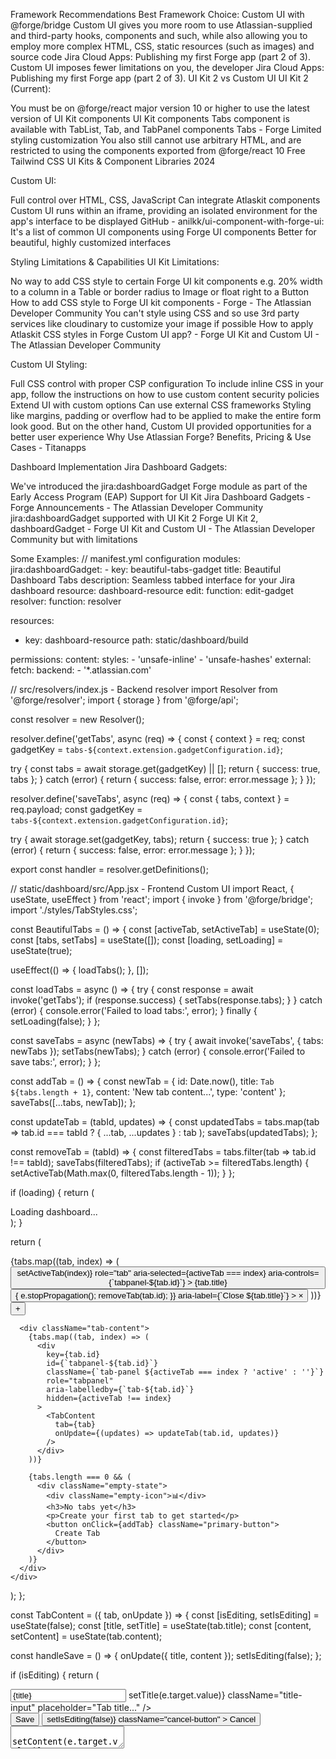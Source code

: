 Framework Recommendations
Best Framework Choice: Custom UI with @forge/bridge
Custom UI gives you more room to use Atlassian-supplied and third-party hooks, components and such, while also allowing you to employ more complex HTML, CSS, static resources (such as images) and source code Jira Cloud Apps: Publishing my first Forge app (part 2 of 3). Custom UI imposes fewer limitations on you, the developer Jira Cloud Apps: Publishing my first Forge app (part 2 of 3).
UI Kit 2 vs Custom UI
UI Kit 2 (Current):

You must be on @forge/react major version 10 or higher to use the latest version of UI Kit components UI Kit components
Tabs component is available with TabList, Tab, and TabPanel components Tabs - Forge
Limited styling customization
You also still cannot use arbitrary HTML, and are restricted to using the components exported from @forge/react 10 Free Tailwind CSS UI Kits & Component Libraries 2024

Custom UI:

Full control over HTML, CSS, JavaScript
Can integrate Atlaskit components
Custom UI runs within an iframe, providing an isolated environment for the app's interface to be displayed GitHub - anilkk/ui-component-with-forge-ui: It's a list of common UI components using Forge UI components
Better for beautiful, highly customized interfaces

Styling Limitations & Capabilities
UI Kit Limitations:

No way to add CSS style to certain Forge UI kit components e.g. 20% width to a column in a Table or border radius to Image or float right to a Button How to add CSS style to Forge UI kit components - Forge - The Atlassian Developer Community
You can't style using CSS and so use 3rd party services like cloudinary to customize your image if possible How to apply Atlaskit CSS styles in Forge Custom UI app? - Forge UI Kit and Custom UI - The Atlassian Developer Community

Custom UI Styling:

Full CSS control with proper CSP configuration
To include inline CSS in your app, follow the instructions on how to use custom content security policies Extend UI with custom options
Can use external CSS frameworks
Styling like margins, padding or overflow had to be applied to make the entire form look good. But on the other hand, Custom UI provided opportunities for a better user experience Why Use Atlassian Forge? Benefits, Pricing & Use Cases - Titanapps

Dashboard Implementation
Jira Dashboard Gadgets:

We've introduced the jira:dashboardGadget Forge module as part of the Early Access Program (EAP) Support for UI Kit Jira Dashboard Gadgets - Forge Announcements - The Atlassian Developer Community
jira:dashboardGadget supported with UI Kit 2 Forge UI Kit 2, dashboardGadget - Forge UI Kit and Custom UI - The Atlassian Developer Community but with limitations

Some Examples:
// manifest.yml configuration
modules:
jira:dashboardGadget: - key: beautiful-tabs-gadget
title: Beautiful Dashboard Tabs
description: Seamless tabbed interface for your Jira dashboard
resource: dashboard-resource
edit:
function: edit-gadget
resolver:
function: resolver

resources:

- key: dashboard-resource
  path: static/dashboard/build

permissions:
content:
styles: - 'unsafe-inline' - 'unsafe-hashes'
external:
fetch:
backend: - '\*.atlassian.com'

// src/resolvers/index.js - Backend resolver
import Resolver from '@forge/resolver';
import { storage } from '@forge/api';

const resolver = new Resolver();

resolver.define('getTabs', async (req) => {
const { context } = req;
const gadgetKey = `tabs-${context.extension.gadgetConfiguration.id}`;

try {
const tabs = await storage.get(gadgetKey) || [];
return { success: true, tabs };
} catch (error) {
return { success: false, error: error.message };
}
});

resolver.define('saveTabs', async (req) => {
const { tabs, context } = req.payload;
const gadgetKey = `tabs-${context.extension.gadgetConfiguration.id}`;

try {
await storage.set(gadgetKey, tabs);
return { success: true };
} catch (error) {
return { success: false, error: error.message };
}
});

export const handler = resolver.getDefinitions();

// static/dashboard/src/App.jsx - Frontend Custom UI
import React, { useState, useEffect } from 'react';
import { invoke } from '@forge/bridge';
import './styles/TabStyles.css';

const BeautifulTabs = () => {
const [activeTab, setActiveTab] = useState(0);
const [tabs, setTabs] = useState([]);
const [loading, setLoading] = useState(true);

useEffect(() => {
loadTabs();
}, []);

const loadTabs = async () => {
try {
const response = await invoke('getTabs');
if (response.success) {
setTabs(response.tabs);
}
} catch (error) {
console.error('Failed to load tabs:', error);
} finally {
setLoading(false);
}
};

const saveTabs = async (newTabs) => {
try {
await invoke('saveTabs', { tabs: newTabs });
setTabs(newTabs);
} catch (error) {
console.error('Failed to save tabs:', error);
}
};

const addTab = () => {
const newTab = {
id: Date.now(),
title: `Tab ${tabs.length + 1}`,
content: 'New tab content...',
type: 'content'
};
saveTabs([...tabs, newTab]);
};

const updateTab = (tabId, updates) => {
const updatedTabs = tabs.map(tab =>
tab.id === tabId ? { ...tab, ...updates } : tab
);
saveTabs(updatedTabs);
};

const removeTab = (tabId) => {
const filteredTabs = tabs.filter(tab => tab.id !== tabId);
saveTabs(filteredTabs);
if (activeTab >= filteredTabs.length) {
setActiveTab(Math.max(0, filteredTabs.length - 1));
}
};

if (loading) {
return (

<div className="tab-loading">
<div className="loading-spinner"></div>
<span>Loading dashboard...</span>
</div>
);
}

return (

<div className="beautiful-tabs-container">
<div className="tab-header">
<div className="tab-list" role="tablist">
{tabs.map((tab, index) => (
<button
key={tab.id}
className={`tab-button ${activeTab === index ? 'active' : ''}`}
onClick={() => setActiveTab(index)}
role="tab"
aria-selected={activeTab === index}
aria-controls={`tabpanel-${tab.id}`} >
<span className="tab-title">{tab.title}</span>
<button
className="tab-close"
onClick={(e) => {
e.stopPropagation();
removeTab(tab.id);
}}
aria-label={`Close ${tab.title}`} >
×
</button>
</button>
))}
<button 
            className="tab-add-button"
            onClick={addTab}
            aria-label="Add new tab"
          > +
</button>
</div>
</div>

      <div className="tab-content">
        {tabs.map((tab, index) => (
          <div
            key={tab.id}
            id={`tabpanel-${tab.id}`}
            className={`tab-panel ${activeTab === index ? 'active' : ''}`}
            role="tabpanel"
            aria-labelledby={`tab-${tab.id}`}
            hidden={activeTab !== index}
          >
            <TabContent
              tab={tab}
              onUpdate={(updates) => updateTab(tab.id, updates)}
            />
          </div>
        ))}

        {tabs.length === 0 && (
          <div className="empty-state">
            <div className="empty-icon">📊</div>
            <h3>No tabs yet</h3>
            <p>Create your first tab to get started</p>
            <button onClick={addTab} className="primary-button">
              Create Tab
            </button>
          </div>
        )}
      </div>
    </div>

);
};

const TabContent = ({ tab, onUpdate }) => {
const [isEditing, setIsEditing] = useState(false);
const [title, setTitle] = useState(tab.title);
const [content, setContent] = useState(tab.content);

const handleSave = () => {
onUpdate({ title, content });
setIsEditing(false);
};

if (isEditing) {
return (

<div className="tab-editor">
<div className="editor-header">
<input
type="text"
value={title}
onChange={(e) => setTitle(e.target.value)}
className="title-input"
placeholder="Tab title..."
/>
<div className="editor-actions">
<button onClick={handleSave} className="save-button">
Save
</button>
<button
onClick={() => setIsEditing(false)}
className="cancel-button" >
Cancel
</button>
</div>
</div>
<textarea
value={content}
onChange={(e) => setContent(e.target.value)}
className="content-editor"
placeholder="Tab content..."
rows={10}
/>
</div>
);
}

return (

<div className="tab-content-view">
<div className="content-header">
<h2>{tab.title}</h2>
<button
onClick={() => setIsEditing(true)}
className="edit-button"
aria-label="Edit tab" >
✏️
</button>
</div>
<div className="content-body">
{tab.content ? (
<div className="content-text">
{tab.content.split('\n').map((line, i) => (
<p key={i}>{line}</p>
))}
</div>
) : (
<div className="empty-content">
<p>This tab is empty. Click edit to add content.</p>
</div>
)}
</div>
</div>
);
};

export default BeautifulTabs;
css:
/_ static/dashboard/src/styles/TabStyles.css _/

/_ CSS Custom Properties for theming _/
:root {
--primary-color: #0052cc;
--primary-hover: #0747a6;
--secondary-color: #f4f5f7;
--border-color: #dfe1e6;
--text-primary: #172b4d;
--text-secondary: #5e6c84;
--success-color: #00875a;
--warning-color: #ff8b00;
--danger-color: #de350b;
--border-radius: 8px;
--transition: all 0.2s ease;
--shadow-light: 0 1px 3px rgba(0, 0, 0, 0.1);
--shadow-medium: 0 4px 12px rgba(0, 0, 0, 0.15);
--spacing-xs: 4px;
--spacing-sm: 8px;
--spacing-md: 16px;
--spacing-lg: 24px;
--spacing-xl: 32px;
}

/_ Dark mode support _/
[data-theme="dark"] {
--primary-color: #579dff;
--primary-hover: #85b8ff;
--secondary-color: #1d2125;
--border-color: #a1bdd914;
--text-primary: #b3d4ff;
--text-secondary: #9fadbc;
--success-color: #1f845a;
--warning-color: #f79009;
--danger-color: #f87462;
}

/_ Base container styling _/
.beautiful-tabs-container {
width: 100%;
min-height: 400px;
background: white;
border-radius: var(--border-radius);
box-shadow: var(--shadow-light);
overflow: hidden;
font-family: -apple-system, BlinkMacSystemFont, 'Segoe UI', Roboto, Oxygen, Ubuntu, sans-serif;
font-size: 14px;
line-height: 1.5;
}

/_ Tab header with gradient background _/
.tab-header {
background: linear-gradient(135deg, #f8f9fa 0%, #e9ecef 100%);
border-bottom: 2px solid var(--border-color);
padding: 0;
position: relative;
overflow-x: auto;
overflow-y: hidden;
}

.tab-header::before {
content: '';
position: absolute;
bottom: 0;
left: 0;
right: 0;
height: 2px;
background: linear-gradient(90deg, var(--primary-color), var(--primary-hover));
opacity: 0.1;
}

/_ Tab list with smooth scrolling _/
.tab-list {
display: flex;
align-items: center;
min-height: 48px;
padding: 0 var(--spacing-md);
gap: var(--spacing-xs);
white-space: nowrap;
}

/_ Individual tab button styling _/
.tab-button {
display: flex;
align-items: center;
gap: var(--spacing-sm);
padding: var(--spacing-sm) var(--spacing-md);
background: transparent;
border: 1px solid transparent;
border-radius: var(--border-radius) var(--border-radius) 0 0;
color: var(--text-secondary);
cursor: pointer;
transition: var(--transition);
font-size: 14px;
font-weight: 500;
min-width: 120px;
max-width: 200px;
position: relative;
overflow: hidden;
}

.tab-button::before {
content: '';
position: absolute;
bottom: 0;
left: 0;
right: 0;
height: 2px;
background: var(--primary-color);
transform: scaleX(0);
transition: transform 0.2s ease;
}

.tab-button:hover {
background: rgba(0, 82, 204, 0.04);
color: var(--text-primary);
border-color: var(--border-color);
}

.tab-button:hover::before {
transform: scaleX(0.5);
}

.tab-button.active {
background: white;
color: var(--primary-color);
border-color: var(--border-color);
border-bottom-color: white;
font-weight: 600;
box-shadow: 0 -2px 8px rgba(0, 0, 0, 0.1);
}

.tab-button.active::before {
transform: scaleX(1);
}

/_ Tab title with ellipsis for long text _/
.tab-title {
flex: 1;
overflow: hidden;
text-overflow: ellipsis;
white-space: nowrap;
}

/_ Close button with hover effects _/
.tab-close {
width: 20px;
height: 20px;
border: none;
background: transparent;
border-radius: 50%;
color: var(--text-secondary);
cursor: pointer;
display: flex;
align-items: center;
justify-content: center;
font-size: 16px;
line-height: 1;
transition: var(--transition);
opacity: 0;
}

.tab-button:hover .tab-close {
opacity: 1;
}

.tab-close:hover {
background: var(--danger-color);
color: white;
transform: scale(1.1);
}

/_ Add tab button _/
.tab-add-button {
width: 32px;
height: 32px;
border: 2px dashed var(--border-color);
background: transparent;
border-radius: 50%;
color: var(--text-secondary);
cursor: pointer;
display: flex;
align-items: center;
justify-content: center;
font-size: 18px;
font-weight: bold;
transition: var(--transition);
margin-left: var(--spacing-sm);
}

.tab-add-button:hover {
border-color: var(--primary-color);
color: var(--primary-color);
background: rgba(0, 82, 204, 0.04);
transform: scale(1.05);
}

/_ Tab content area _/
.tab-content {
min-height: 350px;
padding: var(--spacing-lg);
background: white;
}

.tab-panel {
display: none;
animation: fadeIn 0.3s ease-in-out;
}

.tab-panel.active {
display: block;
}

@keyframes fadeIn {
from { opacity: 0; transform: translateY(10px); }
to { opacity: 1; transform: translateY(0); }
}

/_ Content view styling _/
.tab-content-view {
height: 100%;
}

.content-header {
display: flex;
align-items: center;
justify-content: between;
margin-bottom: var(--spacing-lg);
padding-bottom: var(--spacing-md);
border-bottom: 1px solid var(--border-color);
}

.content-header h2 {
flex: 1;
margin: 0;
color: var(--text-primary);
font-size: 20px;
font-weight: 600;
}

.edit-button {
padding: var(--spacing-sm);
background: transparent;
border: 1px solid var(--border-color);
border-radius: var(--border-radius);
cursor: pointer;
transition: var(--transition);
font-size: 16px;
}

.edit-button:hover {
background: var(--secondary-color);
border-color: var(--primary-color);
}

.content-body {
color: var(--text-primary);
line-height: 1.6;
}

.content-text p {
margin: 0 0 var(--spacing-md) 0;
}

.empty-content {
text-align: center;
padding: var(--spacing-xl);
color: var(--text-secondary);
font-style: italic;
}

/_ Editor styling _/
.tab-editor {
height: 100%;
}

.editor-header {
display: flex;
align-items: center;
gap: var(--spacing-md);
margin-bottom: var(--spacing-lg);
padding-bottom: var(--spacing-md);
border-bottom: 1px solid var(--border-color);
}

.title-input {
flex: 1;
padding: var(--spacing-sm) var(--spacing-md);
border: 1px solid var(--border-color);
border-radius: var(--border-radius);
font-size: 16px;
font-weight: 600;
transition: var(--transition);
}

.title-input:focus {
outline: none;
border-color: var(--primary-color);
box-shadow: 0 0 0 3px rgba(0, 82, 204, 0.1);
}

.editor-actions {
display: flex;
gap: var(--spacing-sm);
}

.save-button, .cancel-button, .primary-button {
padding: var(--spacing-sm) var(--spacing-md);
border: 1px solid;
border-radius: var(--border-radius);
cursor: pointer;
font-size: 14px;
font-weight: 500;
transition: var(--transition);
}

.save-button, .primary-button {
background: var(--primary-color);
border-color: var(--primary-color);
color: white;
}

.save-button:hover, .primary-button:hover {
background: var(--primary-hover);
border-color: var(--primary-hover);
transform: translateY(-1px);
box-shadow: var(--shadow-medium);
}

.cancel-button {
background: transparent;
border-color: var(--border-color);
color: var(--text-secondary);
}

.cancel-button:hover {
background: var(--secondary-color);
border-color: var(--text-secondary);
}

.content-editor {
width: 100%;
padding: var(--spacing-md);
border: 1px solid var(--border-color);
border-radius: var(--border-radius);
font-family: inherit;
font-size: 14px;
line-height: 1.5;
resize: vertical;
transition: var(--transition);
}

.content-editor:focus {
outline: none;
border-color: var(--primary-color);
box-shadow: 0 0 0 3px rgba(0, 82, 204, 0.1);
}

/_ Empty state styling _/
.empty-state {
text-align: center;
padding: var(--spacing-xl) var(--spacing-lg);
color: var(--text-secondary);
}

.empty-icon {
font-size: 48px;
margin-bottom: var(--spacing-md);
opacity: 0.7;
}

.empty-state h3 {
margin: 0 0 var(--spacing-sm) 0;
color: var(--text-primary);
font-size: 18px;
}

.empty-state p {
margin: 0 0 var(--spacing-lg) 0;
font-size: 14px;
}

/_ Loading state _/
.tab-loading {
display: flex;
flex-direction: column;
align-items: center;
justify-content: center;
padding: var(--spacing-xl);
color: var(--text-secondary);
}

.loading-spinner {
width: 32px;
height: 32px;
border: 3px solid var(--border-color);
border-top-color: var(--primary-color);
border-radius: 50%;
animation: spin 1s linear infinite;
margin-bottom: var(--spacing-md);
}

@keyframes spin {
to { transform: rotate(360deg); }
}

/_ Responsive design _/
@media (max-width: 768px) {
.beautiful-tabs-container {
border-radius: 0;
box-shadow: none;
}

.tab-content {
padding: var(--spacing-md);
}

.tab-button {
min-width: 100px;
padding: var(--spacing-sm);
}

.editor-header {
flex-direction: column;
align-items: stretch;
}

.editor-actions {
justify-content: flex-end;
}
}

/_ Accessibility enhancements _/
@media (prefers-reduced-motion: reduce) {

- {
  animation-duration: 0.01ms !important;
  animation-iteration-count: 1 !important;
  transition-duration: 0.01ms !important;
  }
  }

/_ Focus indicators for keyboard navigation _/
.tab-button:focus,
.tab-add-button:focus,
.edit-button:focus,
.save-button:focus,
.cancel-button:focus,
.primary-button:focus {
outline: 2px solid var(--primary-color);
outline-offset: 2px;
}

/_ High contrast mode support _/
@media (prefers-contrast: high) {
.tab-button {
border: 2px solid;
}

.tab-button.active {
background: var(--primary-color);
color: white;
}
}
ntegration with Atlaskit
For maximum compatibility with Jira's design system:
Atlaskit components can be integrated but require proper CSS reset and styled-components configuration Atlassian Design System. Key steps:

Install required packages:

bashnpm install @atlaskit/css-reset @atlaskit/tokens @atlaskit/button @atlaskit/tabs

Configure CSP properly:

yamlpermissions:
content:
styles: - 'unsafe-inline' - 'unsafe-hashes'

Import Atlaskit CSS reset in your index.js:

javascriptimport '@atlaskit/css-reset';
Key Limitations to Know
UI Kit 2 Restrictions:

You won't have access to any of the underlying DOM, so features that depend on that will not work 10 Free Tailwind CSS UI Kits & Component Libraries 2024
Limited styling customization
Using TypeScript for resolver files causes deployment failures Help with Forge Custom UI AtlasKit and Styling - Forge - The Atlassian Developer Community

Custom UI Advantages:

Custom UI provided opportunities for a better user experience Why Use Atlassian Forge? Benefits, Pricing & Use Cases - Titanapps
Full control over styling and animations
Can integrate third-party libraries
Component and fix version fields could be added which change their selection values immediately Why Use Atlassian Forge? Benefits, Pricing & Use Cases - Titanapps

Recommendations

Use Custom UI for beautiful, highly interactive dashboard tabs
Leverage @forge/bridge for seamless communication between UI and backend
Implement proper CSP for Atlaskit integration
Focus on accessibility with proper ARIA attributes
Design for responsiveness across different screen sizes
Consider performance with lazy loading and efficient re-renders

The provided code examples show a complete implementation that creates beautiful, functional tabs that integrate seamlessly with Jira's ecosystem while maintaining excellent user experience and accessibility standards.

